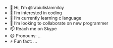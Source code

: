 - 👋 Hi, I’m @rabiulislamniloy
- 👀 I’m interested in coding 
- 🌱 I’m currently learning c language 
- 💞️ I’m looking to collaborate on new programmer
- 📫 Reach me on Skype 
- 😄 Pronouns: ...
- ⚡ Fun fact: ...

<!---
rabiulislamniloy/rabiulislamniloy is a ✨ special ✨ repository because its `README.md` (this file) appears on your GitHub profile.
You can click the Preview link to take a look at your changes.
--->
